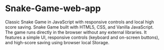 # Snake-Game-web-app
Classic Snake Game in JavaScript with responsive controls and local high score saving. Snake Game built with HTML5, CSS, and Vanilla JavaScript. The game runs directly in the browser without any external libraries. It features a simple UI, responsive controls (keyboard and on-screen buttons), and high-score saving using browser local Storage.
